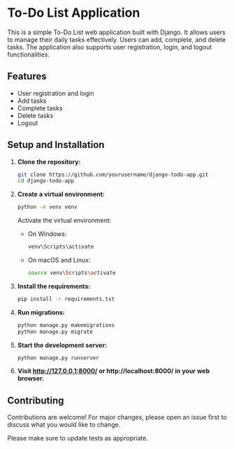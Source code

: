 # To-Do List Application

This is a simple To-Do List web application built with Django. It allows users to manage their daily tasks effectively. Users can add, complete, and delete tasks. The application also supports user registration, login, and logout functionalities.

## Features

- User registration and login
- Add tasks
- Complete tasks
- Delete tasks
- Logout


## Setup and Installation

1. **Clone the repository:**
   ```bash
   git clone https://github.com/yourusername/django-todo-app.git
   cd django-todo-app
   ```

2. **Create a virtual environment:**
   ```bash
   python -m venv venv
   ```
    Activate the virtual environment:
    - On Windows:
        ```bash
        venv\Scripts\activate
        ```
    - On macOS and Linux:
        ```bash
        source venv\Scripts\activate
        ```

3. **Install the requirements:**
    ```bash
    pip install -r requirements.txt
    ```
4. **Run migrations:**
    ```bash
    python manage.py makemigrations
    python manage.py migrate
   ```
   
5. **Start the development server:**
    ```bash
    python manage.py runserver
    ```

6. **Visit http://127.0.0.1:8000/ or http://localhost:8000/ in your web browser.**

## Contributing

Contributions are welcome! For major changes, please open an issue first to discuss what you would like to change.

Please make sure to update tests as appropriate.
